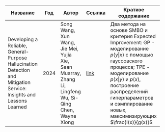 | Название | Год | Автор | Ссылка | Краткое содержание |
| -------- |---- | ----- | ------ | ---- |
|Developing a Reliable, General-Purpose Hallucination Detection and Mitigation Service: Insights and Lessons Learned|2024|Song Wang, Xun Wang, Jie Mei, Yujia Xie, Sean Muarray, Zhang Li, Lingfeng Wu, Si-Qing Chen, Wayne Xiong|[link](https://arxiv.org/abs/2407.15441)|Два метода на основе SMBO и критерия Expected Improvement: GP - моделирование $p(y\|x)$ с помощью гауссовского процесса; TPE - моделирование $p(x\|y)$ и $p(x)$, построение распределений гиперпараметров и сэмплирование новых, максимизирующих $\frac{l(x)}{g(x)}$|

